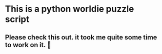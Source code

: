 # This is a python worldie puzzle script
## Please check this out. it took me quite some time to work on it. 💯